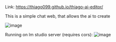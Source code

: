 Link:
https://thiago099.github.io/thiago-ai-editor/

This is a simple chat web, that allows the ai to create

![image](https://github.com/user-attachments/assets/fbd15adb-17b2-40fb-8848-e432f5c668bd)


Running on lm studio server (requires cors):
![image](https://github.com/user-attachments/assets/fb49db30-e408-4ea4-919f-46fb99a34111)
